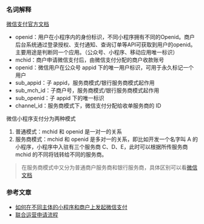 ### 名词解释

[微信支付官方文档](https://pay.weixin.qq.com/wiki/doc/api/index.html)

* openid：用户在小程序内的身份标识，不同小程序拥有不同的Openid。商户后台系统通过登录授权、支付通知、查询订单等API可获取到用户的openid。主要用途是判断同一个应用。（公众号、小程序、移动应用唯一标识）
* mchid：商户申请微信支付后，由微信支付分配的商户收款账号
* openid：微信用户在公众号 appid 下的唯一用户标识，可用于永久标记一个用户
* sub_appid：子 appid，服务商模式/银行服务商模式起作用
* sub_mch_id：子商户号，服务商模式/银行服务商模式起作用
* sub_openid：子 appid 下的唯一标识
* channel_id：服务商模式下，微信支付分配给收单服务商的 ID

微信小程序支付分为两种模式

1. 普通模式：mchid 和 openid 是一对一的关系
2. 服务商模式：mchid 和 openid 是多对一的关系，即比如开发一个名字叫 A 的小程序，小程序中入驻有三个服务商 C、D、E，此时可以根据所传服务商mchid 的不同将钱转给不同的服务商。

> 在服务商模式中又分为普通商户服务商和银行服务商，具体区别可以看[微信文档](https://pay.weixin.qq.com/wiki/doc/api/wxa/wxa_api.php?chapter=7_10&index=1)

### 参考文章

* [如何在不同主体的小程序和商户上发起微信支付](https://www.xiaolongtongxue.com/articles/2019/how-to-pay-between-different-merchants-in-wechat)
* [联合运营申请流程](https://kelaile.kf5.com/posts/view/110846/)